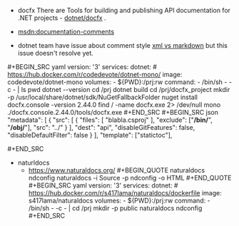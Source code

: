 * docfx
There are Tools for building and publishing API documentation for .NET projects - [dotnet/docfx](https://github.com/dotnet/docfx) .

- [msdn:documentation-comments](https://docs.microsoft.com/en-us/dotnet/csharp/language-reference/language-specification/documentation-comments)

- dotnet team have issue about comment style [xml vs markdown](https://github.com/dotnet/csharplang/issues/891) but this issue doesn't resolve yet.

#+BEGIN_SRC yaml
  version: '3'
  services:
    dotnet:
      # https://hub.docker.com/r/codedevote/dotnet-mono/
      image: codedevote/dotnet-mono
      volumes:
        - ${PWD}:/prj:rw
      command:
        - /bin/sh
        - -c
        - |
          ls
          pwd
          dotnet --version
          cd /prj
          dotnet build
          cd /prj/docfx_project
          mkdir -p /usr/local/share/dotnet/sdk/NuGetFallbackFolder
          nuget install docfx.console -version 2.44.0
          find / -name docfx.exe 2> /dev/null
          mono ./docfx.console.2.44.0/tools/docfx.exe
#+END_SRC
#+BEGIN_SRC json
  "metadata": [
      {
        "src": [
          {
            "files": [
              "blabla.csproj"
            ],
            "exclude": ["**/bin/**", "**/obj/**"],
            "src": "../"
          }
        ],
        "dest": "api",
        "disableGitFeatures": false,
        "disableDefaultFilter": false
      }
    ],
      "template": ["statictoc"],

#+END_SRC

* naturldocs
  - https://www.naturaldocs.org/
    #+BEGIN_QUOTE
    naturaldocs ndconfig
    naturaldocs -i Source -p ndconfig -o HTML <destination>
    #+END_QUOTE
    #+BEGIN_SRC yaml
      version: '3'
      services:
        dotnet:
          # https://hub.docker.com/r/s417lama/naturaldocs/dockerfile
          image: s417lama/naturaldocs
          volumes:
            - ${PWD}:/prj:rw
            command:
              - /bin/sh
              - -c
              - |
                cd /prj
                mkdir -p public
                naturaldocs ndconfig
    #+END_SRC